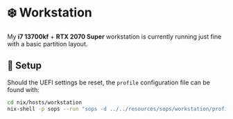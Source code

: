 # ❄️ Workstation
My **i7 13700kf** + **RTX 2070 Super** workstation is currently running just fine with a basic partition layout.

## 🚀 Setup
Should the UEFI settings be reset, the `profile` configuration file can be found with:

```bash
cd nix/hosts/workstation
nix-shell -p sops --run "sops -d ../../resources/sops/workstation/profile > profile"
```
